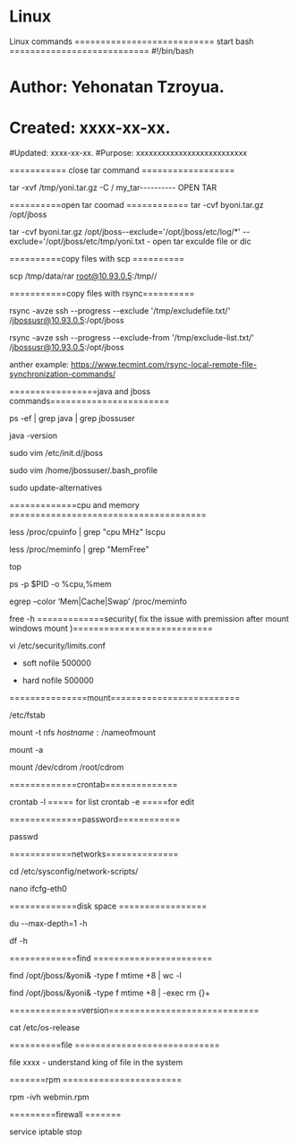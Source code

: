 # Linux
Linux commands 
=========================== start bash  ===========================
#!/bin/bash
# Author:  Yehonatan Tzroyua.
# Created: xxxx-xx-xx.
#Updated: xxxx-xx-xx. 
#Purpose: xxxxxxxxxxxxxxxxxxxxxxxxxx

=========== close tar command ==================

tar -xvf /tmp/yoni.tar.gz -C / my_tar---------- OPEN TAR

==========open tar coomad ============
tar -cvf byoni.tar.gz /opt/jboss 

tar -cvf byoni.tar.gz /opt/jboss--exclude='/opt/jboss/etc/log/*' --exclude='/opt/jboss/etc/tmp/yoni.txt - open tar exculde file or dic


==========copy files with scp ==========

scp /tmp/data/rar root@10.93.0.5:/tmp//

===========copy files with rsync==========

rsync -avze ssh --progress --exclude '/tmp/excludefile.txt/' /jbossusr@10.93.0.5:/opt/jboss

rsync -avze ssh --progress --exclude-from '/tmp/exclude-list.txt/' /jbossusr@10.93.0.5:/opt/jboss

anther example: https://www.tecmint.com/rsync-local-remote-file-synchronization-commands/

=================java and jboss commands=======================

ps -ef | grep java | grep jbossuser

java -version 

sudo vim /etc/init.d/jboss 

sudo vim /home/jbossuser/.bash_profile 

sudo update-alternatives 

=============cpu and memory ======================================


less /proc/cpuinfo | grep "cpu MHz"
lscpu 

less /proc/meminfo | grep "MemFree"

top 

ps -p $PID -o %cpu,%mem

egrep –color ‘Mem|Cache|Swap’ /proc/meminfo

free -h
=============security( fix the issue with premission after mount windows mount )===========================

vi /etc/security/limits.conf

* soft nofile 500000

* hard nofile 500000

===============mount=========================

/etc/fstab

mount -t nfs $hostname:/$nameofmount

mount -a

mount /dev/cdrom /root/cdrom 

=============crontab==============

crontab -l ===== for list 
crontab -e =====for edit 

==============password============

passwd

============networks==============

cd /etc/sysconfig/network-scripts/

nano ifcfg-eth0
 
 =============disk space =================

du --max-depth=1 -h

df -h

=============find =======================

find /opt/jboss/\&yoni\& -type f mtime +8 | wc -l 

find /opt/jboss/\&yoni\& -type f mtime +8 | -exec rm {}+

==============version=============================

cat /etc/os-release

==========file ============================

file xxxx - understand king of file in the system 


=======rpm =======================

rpm -ivh webmin.rpm 

=========firewall =======

service iptable stop 





